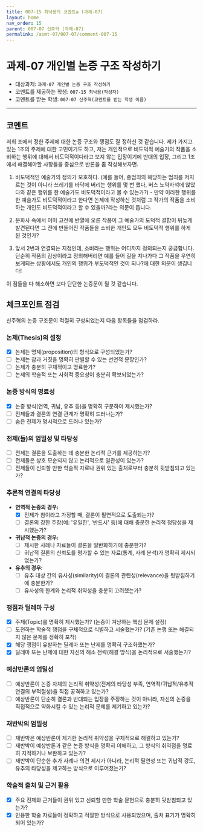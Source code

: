 ```yaml
---
title: 007-15 최낙용의 코멘트a (과제-07) 
layout: home
nav_order: 15
parent: 007-07 신주혁 (과제-07)
permalink: /asmt-07/007-07/comment-007-15
---
```


# 과제-07 개인별 논증 구조 작성하기

- 대상과제: `과제-07 개인별 논증 구조 작성하기`
- 코멘트를 제공하는 학생: `007-15 최낙용(작성자)` 
- 코멘트를 받는 학생: `007-07 신주혁(코멘트를 받는 학생 이름)` 

---

## 코멘트

저희 조에서 정한 주제에 대한 논증 구조와 쟁점도 잘 정하신 것 같습니다. 제가 가지고 있는 1조의 주제에 대한 고민이기도 하고, 저는 개인적으로 비도덕적 예술가의 작품을 소비하는 행위에 대해서 비도덕적이다라고 보지 않는 입장이기에 반대의 입장, 그리고 1조에서 해결해야할 사항들을 중심으로 반론을 좀 작성해보자면.

1. 비도덕적인 예술가의 정의가 모호하다. (예를 들어, 중범죄의 해당하는 범죄를 저지르는 것이 아니라 쓰레기를 바닥에 버리는 행위를 몇 번 했다, 버스 노약자석에 앉았다와 같은 행위를 한 예술가도 비도덕적이라고 볼 수 있는가?) - 만약 이러한 행위를 한 예술가도 비도덕적이라고 한다면 논제에 작성하신 것처럼 그 작가의 작품을 소비하는 개인도 비도덕적이라고 할 수 있을까?라는 의문이 듭니다.

2. 문화사 속에서 이미 고전에 반열에 오른 작품이 그 예술가의 도덕적 결함이 뒤늦게 발견된다면 그 전에 만들어진 작품들을 소비한 개인도 모두 비도덕적 행위를 하게 된 것인가?  

3. 앞서 2번과 연결되는 지점인데, 소비라는 행위는 어디까지 정의되는지 궁금합니다. 단순히 작품의 감상이라고 정의해버리면 예를 들어 길을 지나가다 그 작품을 우연히 보게되는 상황에서도 개인의 행위가 부도덕적인 것이 되나?에 대한 의문이 생깁니다! 

이 점들을 다 해소하면 보다 단단한 논증문이 될 것 같습니다. 

## 체크포인트 점검

신주혁의 논증 구조문이 적절히 구성되었는지 다음 항목들을 점검하라.

### **논제(Thesis)의 설정**
- [X] 논제는 명제(proposition)의 형식으로 구성되었는가?
- [ ] 논제는 참과 거짓을 명확히 판별할 수 있는 선언적 문장인가?
- [ ] 논제가 충분히 구체적이고 명료한가?
- [ ] 논제의 학술적 또는 사회적 중요성이 충분히 확보되었는가?

### **논증 방식의 명료성**
- [X] 논증 방식(연역, 귀납, 유추 등)을 명확히 구분하여 제시했는가?
- [ ] 전제들과 결론의 연결 관계가 명확히 드러나는가?
- [ ] 숨은 전제가 명시적으로 드러나 있는가?

### **전제(들)의 엄밀성 및 타당성**
- [ ] 전제는 결론을 도출하는 데 충분한 논리적 근거를 제공하는가?
- [ ] 전제들은 상호 모순되지 않고 논리적으로 일관성이 있는가?
- [ ] 전제들이 신뢰할 만한 학술적 자료나 권위 있는 출처로부터 충분히 뒷받침되고 있는가?

### **추론적 연결의 타당성**
- **연역적 논증의 경우:**
  - [X] 전제가 참이라고 가정할 때, 결론이 필연적으로 도출되는가?
  - [ ] 결론의 강한 주장(예: '유일한', '반드시' 등)에 대해 충분한 논리적 정당성을 제시했는가?

- **귀납적 논증의 경우:**
  - [ ] 제시한 사례나 자료들이 결론을 일반화하기에 충분한가?
  - [ ] 귀납적 결론의 신뢰도를 평가할 수 있는 자료(통계, 사례 분석)가 명확히 제시되었는가?

- **유추의 경우:**
  - [ ] 유추 대상 간의 유사성(similarity)이 결론의 관련성(relevance)을 뒷받침하기에 충분한가?
  - [ ] 유사성의 한계와 논리적 취약성을 충분히 고려했는가?

### **쟁점과 딜레마 구성**
- [X] 주제(Topic)를 명확히 제시했는가? (논증이 겨냥하는 핵심 문제 설정)
- [ ] 도전하는 학술적 쟁점을 구체적으로 식별하고 서술했는가? (기존 논쟁 또는 해결되지 않은 문제를 정확히 포착)
- [X] 해당 쟁점이 유발하는 딜레마 또는 난제를 명확히 구조화했는가?
- [X] 딜레마 또는 난제에 대한 자신의 해소 전략(해결 방식)을 논리적으로 서술했는가?

### **예상반론의 엄밀성**
- [ ] 예상반론이 논증 자체의 논리적 취약성(전제의 타당성 부족, 연역적/귀납적/유추적 연결의 부적절성)을 직접 공격하고 있는가?
- [ ] 예상반론이 단순히 결론과 반대되는 입장을 주장하는 것이 아니라, 자신의 논증을 직접적으로 약화시킬 수 있는 논리적 문제를 제기하고 있는가?

### **재반박의 엄밀성**
- [ ] 재반박은 예상반론이 제기한 논리적 취약성을 구체적으로 해결하고 있는가?
- [ ] 재반박이 예상반론과 같은 논증 방식을 명확히 이해하고, 그 방식의 취약점을 명료히 지적하거나 보완하고 있는가?
- [ ] 재반박이 단순한 추가 사례나 의견 제시가 아니라, 논리적 필연성 또는 귀납적 강도, 유추의 타당성을 제고하는 방식으로 이루어졌는가?

### **학술적 출처 및 근거 활용**
- [X] 주요 전제와 근거들이 권위 있고 신뢰할 만한 학술 문헌으로 충분히 뒷받침되고 있는가?
- [X] 인용한 학술 자료들이 정확하고 적절한 방식으로 사용되었으며, 출처 표기가 명확히 되어 있는가?

